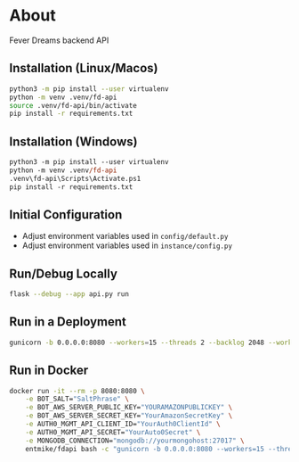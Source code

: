 # About

Fever Dreams backend API

## Installation (Linux/Macos)

```sh
python3 -m pip install --user virtualenv
python -m venv .venv/fd-api
source .venv/fd-api/bin/activate
pip install -r requirements.txt
```

## Installation (Windows)

```ps
python3 -m pip install --user virtualenv
python -m venv .venv/fd-api
.venv\fd-api\Scripts\Activate.ps1
pip install -r requirements.txt
```

## Initial Configuration

- Adjust environment variables used in `config/default.py`
- Adjust environment variables used in `instance/config.py`

## Run/Debug Locally

```sh
flask --debug --app api.py run
```

## Run in a Deployment

```sh
gunicorn -b 0.0.0.0:8080 --workers=15 --threads 2 --backlog 2048 --worker-connections 1000 api:app
```

## Run in Docker
```sh
docker run -it --rm -p 8080:8080 \
    -e BOT_SALT="SaltPhrase" \
    -e BOT_AWS_SERVER_PUBLIC_KEY="YOURAMAZONPUBLICKEY" \
    -e BOT_AWS_SERVER_SECRET_KEY="YourAmazonSecretKey" \
    -e AUTH0_MGMT_API_CLIENT_ID="YourAuth0ClientId" \
    -e AUTH0_MGMT_API_SECRET="YourAuto0Secret" \
    -e MONGODB_CONNECTION="mongodb://yourmongohost:27017" \
    entmike/fdapi bash -c "gunicorn -b 0.0.0.0:8080 --workers=15 --threads 2 --backlog 2048 --worker-connections 1000 api:app"
```